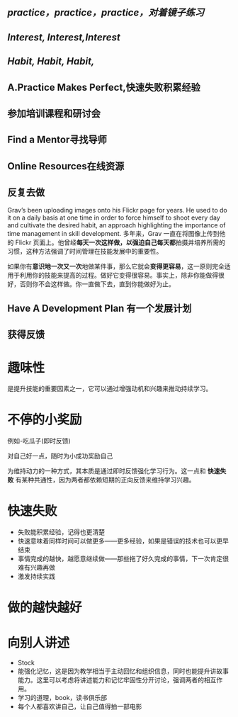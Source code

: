 ## *practice，practice，practice，对着镜子练习*

## *Interest, Interest,Interest*

## *Habit, Habit, Habit,* 

## A.Practice Makes Perfect,快速失败积累经验

## 参加培训课程和研讨会

## Find a Mentor寻找导师

## Online Resources在线资源 

## 反复去做

Grav’s been uploading images onto his Flickr page for years. He used to do it on a daily basis at one time in order to force himself to shoot every day and cultivate the desired habit, an approach highlighting the importance of time management in skill development. 
多年来，Grav 一直在将图像上传到他的 Flickr 页面上。他曾经**每天一次这样做，以强迫自己每天都**拍摄并培养所需的习惯，这种方法强调了时间管理在技能发展中的重要性。

如果你有**意识地一次又一次**地做某件事，那么它就会**变得更容易**，这一原则完全适用于利用你的技能来提高的过程。做好它变得很容易。事实上，除非你能做得很好，否则你不会这样做。你一直做下去，直到你能做好为止。

## Have A Development Plan 有一个发展计划

## 获得反馈

# 趣味性

是提升技能的重要因素之一，它可以通过增强动机和兴趣来推动持续学习。

# 不停的小奖励

例如-吃瓜子(即时反馈)

对自己好一点，随时为小成功奖励自己

为维持动力的一种方式，其本质是通过即时反馈强化学习行为。这一点和 **快速失败** 有某种共通性，因为两者都依赖短期的正向反馈来维持学习兴趣。

# 快速失败

- 失败能积累经验，记得也更清楚
- 快速意味着同样时间可以做更多——更多经验，如果是错误的技术也可以更早结束
- 事情完成的越快，越愿意继续做——那些拖了好久完成的事情，下一次肯定很难有兴趣再做
- 激发持续实践

# 做的越快越好

# 向别人讲述

- Stock
- 能强化记忆，这是因为教学相当于主动回忆和组织信息，同时也能提升讲故事能力。这里可以考虑将讲述能力和记忆牢固性分开讨论，强调两者的相互作用。
- 学习的道理，book，读书俱乐部
- 每个人都喜欢讲自己，让自己值得拍一部电影